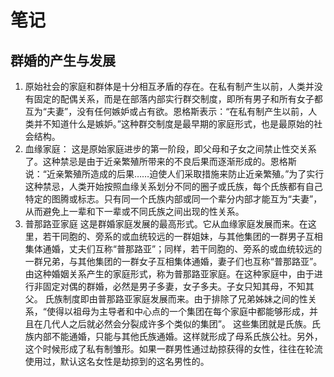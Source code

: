 # 笔记
## 群婚的产生与发展
1. 原始社会的家庭和群体是十分相互矛盾的存在。在私有制产生以前，人类并没有固定的配偶关系，而是在部落内部实行群交制度，即所有男子和所有女子都互为“夫妻”，没有任何嫉妒或占有欲。恩格斯表示：“在私有制产生以前，人类并不知道什么是嫉妒。”这种群交制度是最早期的家庭形式，也是最原始的社会结构。
2. 血缘家庭： 这是原始家庭进步的第一阶段，即父母和子女之间禁止性交关系了。这种禁忌是由于近亲繁殖所带来的不良后果而逐渐形成的。恩格斯说：“近亲繁殖所造成的后果……迫使人们采取措施来防止近亲繁殖。”为了实行这种禁忌，人类开始按照血缘关系划分不同的圈子或氏族，每个氏族都有自己特定的图腾或标志。只有同一个氏族内部或同一个辈分内部才能互为“夫妻”，从而避免上一辈和下一辈或不同氏族之间出现的性关系。
3. 普那路亚家庭 这是群婚家庭发展的最高形式。它从血缘家庭发展而来。在这里，若干同胞的、旁系的或血统较远的一群姐妹，与其他集团的一群男子互相集体通婚，丈夫们互称“普那路亚”；同样，若干同胞的、旁系的或血统较远的一群兄弟，与其他集团的一群女子互相集体通婚，妻子们也互称“普那路亚”。由这种婚姻关系产生的家庭形式，称为普那路亚家庭。在这种家庭中，由于进行非固定对偶的群婚，必然是男子多妻，女子多夫。子女只知其母，不知其父。 氏族制度即由普那路亚家庭发展而来。由于排除了兄弟姊妹之间的性关系，“使得以祖母为主导者和中心点的一个集团在每个家庭中都能够形成，并且在几代人之后就必然会分裂成许多个类似的集团”。 这些集团就是氏族。氏族内部不能通婚，只能与其他氏族通婚。这样就形成了母系氏族公社。另外，这个时候形成了私有制雏形。如果一群男性通过劫掠获得的女性，往往在轮流使用过，默认这名女性是劫掠到的这名男性的。
